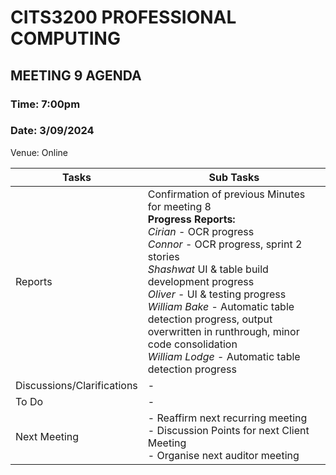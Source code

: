 
# CITS3200 PROFESSIONAL COMPUTING

## MEETING 9 AGENDA

### Time: 7:00pm
### Date: 3/09/2024

Venue: Online

| Tasks                      | Sub Tasks                                                                                                                                                                          |
| -------------------------- | ---------------------------------------------------------------------------------------------------------------------------------------------------------------------------------- |
| Reports                    | Confirmation of previous Minutes for meeting 8<br>                                                                                                                     **Progress Reports:**  <br> *Cirian* - OCR progress <br> *Connor* - OCR progress, sprint 2 stories<br>*Shashwat* UI & table build development progress <br> *Oliver* - UI & testing progress <br>*William Bake* - Automatic table detection progress, output overwritten in runthrough, minor code consolidation <br>*William Lodge* - Automatic table detection progress
| Discussions/Clarifications | -  |
| To Do                      | - |
| Next Meeting               | - Reaffirm next recurring meeting <br> - Discussion Points for next Client Meeting <br> - Organise next auditor meeting |